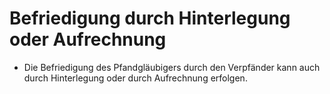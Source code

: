 # Befriedigung durch Hinterlegung oder Aufrechnung

- Die Befriedigung des Pfandgläubigers durch den Verpfänder kann auch durch Hinterlegung oder durch Aufrechnung erfolgen.

